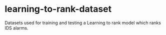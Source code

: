 # learning-to-rank-dataset
Datasets used for training and testing a Learning to rank model which ranks IDS alarms.
